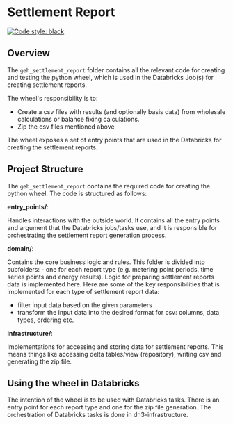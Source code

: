 # Settlement Report

[![Code style: black](https://img.shields.io/badge/code%20style-black-000000.svg)](https://github.com/psf/black)

## Overview

The `geh_settlement_report` folder contains all the relevant code for creating and testing the python wheel, which is used in the Databricks Job(s) for creating settlement reports.

The wheel's responsibility is to:

- Create a csv files with results (and optionally basis data) from wholesale calculations or balance fixing calculations.
- Zip the csv files mentioned above

The wheel exposes a set of entry points that are used in the Databricks for creating the settlement reports.

## Project Structure

The `geh_settlement_report` contains the required code for creating the python wheel. The code is structured as follows:

**entry_points/**:

Handles interactions with the outside world. It contains all the entry points and argument that the Databricks jobs/tasks use, and it is responsible for orchestrating the settlement report generation process.

**domain/**:

Contains the core business logic and rules. This folder is divided into subfolders: - one for each report type (e.g. metering point periods, time series points and energy results). Logic for preparing settlement reports data is implemented here. Here are some of the key responsibilities that is implemented for each type of settlement report data:

- filter input data based on the given parameters
- transform the input data into the desired format for csv: columns, data types, ordering etc.

**infrastructure/**:

Implementations for accessing and storing data for settlement reports. This means things like accessing delta tables/view (repository), writing csv and generating the zip file.

## Using the wheel in Databricks

The intention of the wheel is to be used with Databricks tasks. There is an entry point for each report type and one for the zip file generation. The orchestration of Databricks tasks is done in dh3-infrastructure.
